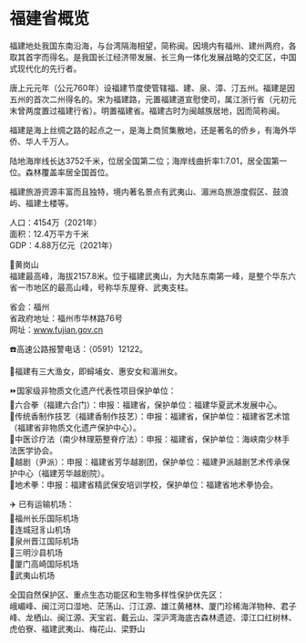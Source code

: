 # 福建省概览  

福建地处我国东南沿海，与台湾隔海相望，简称闽。因境内有福州、建州两府，各取其首字而得名。是我国长江经济带发展、长三角一体化发展战略的交汇区，中国式现代化的先行者。  

唐上元元年（公元760年）设福建节度使管辖福、建、泉、漳、汀五州。福建是因五州的首次二州得名的。宋为福建路，元置福建道宣慰使司，属江浙行省（元初元末曾两度置过福建行省）。明置福建省。福建古时为闽越族居地，因而简称闽。  

福建是海上丝绸之路的起点之一，是海上商贸集散地，还是著名的侨乡，有海外华侨、华人千万人。  

陆地海岸线长达3752千米，位居全国第二位；海岸线曲折率1∶7.01，居全国第一位。森林覆盖率居全国首位。  

福建旅游资源丰富而且独特，境内著名景点有武夷山、湄洲岛旅游度假区、鼓浪屿、福建土楼等。  

人口：4154万（2021年）  
面积：12.4万平方千米  
GDP：4.88万亿元（2021年）  

🌋黄岗山  
福建最高峰，海拔2157.8米。位于福建武夷山，为大陆东南第一峰，是整个华东六省一市地区的最高山峰，号称华东屋脊、武夷支柱。  

省会：福州  
省政府地址：福州市华林路76号  
网址：<a href="http://www.fujian.gov.cn" target="_blank">www.fujian.gov.cn</a>  

☎️高速公路报警电话：（0591）12122。  

🧭福建有三大渔女，即蟳埔女、惠安女和湄洲女。  

⏩国家级非物质文化遗产代表性项目保护单位：  
🔸六合拳（福建六合门）：申报：福建省，保护单位：福建华夏武术发展中心。  
🔸传统香制作技艺（福建香制作技艺）：申报：福建省，保护单位：福建省艺术馆（福建省非物质文化遗产保护中心）。  
🔸中医诊疗法（南少林理筋整脊疗法）：申报：福建省，保护单位：海峡南少林手法医学协会。  
🔸越剧（尹派）：申报：福建省芳华越剧团，保护单位：福建尹派越剧艺术传承保护中心（福建芳华越剧院）。  
🔸地术拳：申报：福建省精武保安培训学校，保护单位：福建省地术拳协会。  

✈️ 已有运输机场：  
🔸福州长乐国际机场  
🔸连城冠豸山机场  
🔸泉州晋江国际机场  
🔸三明沙县机场  
🔸厦门高崎国际机场  
🔸武夷山机场  

全国自然保护区、重点生态功能区和生物多样性保护优先区：  
峨嵋峰、闽江河口湿地、茫荡山、汀江源、雄江黄楮林、厦门珍稀海洋物种、君子峰、龙栖山、闽江源、天宝岩、戴云山、深沪湾海底古森林遗迹、漳江口红树林、虎伯寮、福建武夷山、梅花山、梁野山  
<!-- Last processed: 2025-07-22 03:44:25 -->
